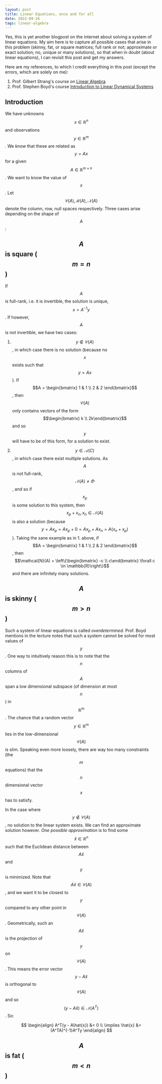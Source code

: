 ```yaml
---
layout: post
title: Linear Equations, once and for all
date: 2022-09-26
tags: linear-algebra
---
```

Yes, this is yet another blogpost on the internet about solving a system of linear equations. My aim here is to capture all possible cases that arise in this problem (skinny, fat, or square matrices; full rank or not; approximate or exact solution; no, unique or many solutions), so that when in doubt (about linear equations), I can revisit this post and get my answers. 

Here are my references, to which I credit everything in this post (except the errors, which are solely on me):

1. Prof. Gilbert Strang's course on [Linear Algebra](https://ocw.mit.edu/courses/18-06-linear-algebra-spring-2010/)
2. Prof. Stephen Boyd's course [Introduction to Linear Dynamical Systems](https://ee263.stanford.edu/archive/)

## Introduction
We have unknowns $$x \in \mathbb{R}^n$$ and observations $$y \in \mathbb{R}^m$$. We _know_ that these are related as $$y = Ax$$ for a given $$A \in \mathbb{R}^{m \times n}$$. We want to know the value of $$x$$. Let $$\mathcal{C}(A), \mathcal{R}(A), \mathcal{N}(A)$$ denote the column, row, null spaces respectively. Three cases arise depending on the shape of $$A$$:

## $$A$$ is square ($$m=n$$)
If $$A$$ is full-rank, i.e. it is invertible, the solution is unique, $$x = A^{-1}y$$. If however, $$A$$ is not invertible, we have two cases:

1. $$y \notin \mathcal{C}(A)$$, in which case there is no solution (because no $$x$$ exists such that $$y = Ax$$). If $$A = \begin{bmatrix} 1 & 1 \\ 2 & 2 \end{bmatrix}$$, then $$\mathcal{C}(A)$$ only contains vectors of the form $$\begin{bmatrix} k \\ 2k\end{bmatrix}$$ and so $$y$$ will have to be of this form, for a solution to exist.

2. $$y \in \mathcal{A}(C)$$, in which case there exist multiple solutions. As $$A$$ is not full-rank, $$\mathcal{N}(A) \neq \Phi$$, and so if $$x_p$$ is some solution to this system, then $$x_p + x_n, x_n \in \mathcal{N}(A)$$ is also a solution (because $$y = Ax_p = Ax_p + 0 = Ax_p + Ax_n = A(x_n + x_p)$$). Taking the sane example as in 1. above, if $$A = \begin{bmatrix} 1 & 1 \\ 2 & 2 \end{bmatrix}$$, then $$\mathcal{N}(A) = \left\{\begin{bmatrix} -c \\ c\end{bmatrix} \forall c \in \mathbb{R}\right\}$$ and there are infinitely many solutions.

## $$A$$ is skinny ($$m > n$$)
Such a system of linear equations is called _overdetermined_. Prof. Boyd mentions in the lecture notes that such a system cannot be solved for most values of $$y$$. One way to intuitively reason this is to note that the $$n$$ columns of $$A$$ span a low dimensional subspace (of dimension at most $$n$$) in $$\mathbb{R}^m$$. The chance that a random vector $$y \in \mathbb{R}^m$$ lies in the low-dimensional $$\mathcal{C}(A)$$ is slim. Speaking even more loosely, there are way too many constraints (the $$m$$ equations) that the $$n$$ dimensional vector $$x$$ has to satisfy.


In the case where $$y \notin \mathcal{C}(A)$$, no solution to the linear system exists. We can find an approximate solution however. _One possible approximation_ is to find some $$\hat{x} \in \mathbb{R}^n$$ such that the Euclidean distance between $$A\hat{x}$$ and $$y$$ is minimized. Note that $$A\hat{x} \in \mathcal{C}(A)$$, and we want it to be closest to $$y$$ compared to any other point in $$\mathcal{C}(A)$$. Geometrically, such an $$A\hat{x}$$ is the projection of $$y$$ on $$\mathcal{C}(A)$$. This means the error vector $$y - A\hat{x}$$ is orthogonal to $$\mathcal{C}(A)$$ and so $$(y - A\hat{x}) \in \mathcal{N}(A^T)$$. So:

$$
\begin{align}
A^T(y - A\hat{x}) &= 0 \\
\implies \hat{x} &= (A^TA)^{-1}A^Ty
\end{align}
$$

## $$A$$ is fat ($$m < n$$)
